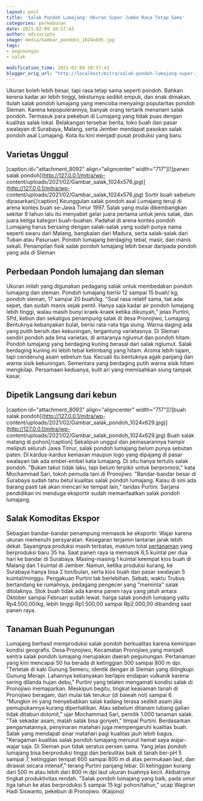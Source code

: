 ```yaml
---
layout: post
title: 'Salak Pondoh Lumajang: Ukuran Super Jumbo Rasa Tetap Sama'
categories: perkebunan
date: 2021-02-09 10:57:43
author: adisucipto
image: media/Gambar_pondoh1_1024x695.jpg
tags:
- pegunungan
- salak

modification_time: 2021-02-09 10:57:43
blogger_orig_url: "http://localhost/mitra/salak-pondoh-lumajang-super-jumbo.html"
---
```


Ukuran boleh lebih besar, tapi rasa tetap sama seperti pondoh. Bahkan kerena
kadar air lebih tinggi, teksturnya sedikit empuk, dan enak dimakan. Itulah
salak pondoh lumajang yang mencoba menyaingi popularitas pondoh Sleman. Karena
kepopulerannya, banyak orang tertarik menanam salak pondoh. Termasuk para
pekebun di Lumajang yang tidak puas dengan kualitas salak lokal. Belakangan
tersebar berita, toko buah dan pasar swalayan di Surabaya, Malang, serta
Jember mendapat pasokan salak pondoh asal Lumajang. Kota itu kini menjadi
pusat produksi yang baru.

## Varietas Unggul

[caption id="attachment_8092" align="aligncenter" width="717"][![panen salak
pondoh](http://127.0.0.1/mitra/wp-
content/uploads/2021/02/Gambar_salak_1024x576.jpg)](http://127.0.0.1/mitra/wp-
content/uploads/2021/02/Gambar_salak_1024x576.jpg) Sortir buah sebelum
dipasarkan[/caption] Keunggulan salak pondoh asal Lumajang teruji di arena
kontes buah se-Jawa Timur 1997. Salak yang mulai dikembangkan sekitar 9 tahun
lalu itu menyabet gelar juara pertama untuk jenis salak, dan juara ketiga
kategori buah-buahan. Padahal di arena kontes pondoh Lumajang harus bersaing
dengan salak-salak yang sudah punya nama seperti swaru dari Malang, bangkalan
dari Madura, serta salak-salak dari Tuban atau Pasuruan. Pondoh lumajang
berdaging tebal, masir, dan manis sekali. Penampilan fisik salak pondoh
lumajang lebih besar daripada pondoh yang ada di Sleman

## Perbedaan Pondoh lumajang dan sleman

Ukuran inilah yang digunakan pedagang salak untuk membedakan pondoh lumajang
dan sleman. Pondoh lumajang berisi 12 sampai 15 buah/ kg; pondoh sleman, 17
sampai 20 buah/kg. "Soal rasa relatif sama, tak ada sepet, dan sudah manis
sejak pentil. Hanya saja kadar air pondoh lumajang lebih tinggi, walau masih
bunyi kraek-kraek ketika dikunyah," jelas Purtini, SPd, kebun dan sekaligus
penampung salak di desa Pronojiwo, Lumajang. Bentuknya kebanyakan bulat,
berisi rata-rata tiga siung. Warna daging ada yang putih bersih dan
kekuningan, tergantung varietasnya. Di Sleman sendiri pondoh ada lima
varietas, di antaranya nglumut dan pondoh hitam. Pondoh lumajang yang
berdaging kuning berasal dari salak nglumut. Salak berdaging kuning ini lebih
tebal ketimbang yang hitam. Aroma lebih tajam, tapi cenderung asam sebelum
tua. Kecuali itu bentuknya agak panjang dan warna sisik kekuningan. Sementara
yang berdaging putih warna sisik hitam mengkilap. Persamaan keduanya, kulit
ari yang memisahkan siung tampak kasar.

## Dipetik Langsung dari kebun

[caption id="attachment_8093" align="aligncenter" width="717"][![buah salak
pondoh](http://127.0.0.1/mitra/wp-
content/uploads/2021/02/Gambar_salak_pondoh_1024x629.jpg)](http://127.0.0.1/mitra/wp-
content/uploads/2021/02/Gambar_salak_pondoh_1024x629.jpg) Buah salak matang di
pohon[/caption] Sekalipun unggul dan pemasarannya hampir meliputi seluruh Jawa
Timur, salak pondoh lumajang belum punya sebutan paten. Di kardus-kardus
kemasan maupun logo yang dipajang di pasar swalayan tak ada embel-embel kata
lumajang. Di situ hanya tertulis salak pondoh. "Bukan takut tidak laku, tapi
belum terpikir untuk berpromosi," kata Mochammad Sari, tokoh pemuda tani di
Pronojiwo. "Bandar-bandar besar di Surabaya sudah tahu betul kualitas salak
pondoh lumajang. Kalau di sini ada barang pasti tak akan mencari ke tempat
lain," tandas Purtini. Sarjana pendidikan ini menduga eksportir sudah
memanfaatkan salak pondoh lumajang.

## Salak Komoditas Ekspor

Sebagian bandar-bandar penampung memasok ke eksportir. Wajar karena ukuran
memenuhi persyaratan. Kesegaran terjamin lantaran jarak lebih dekat. Sayangnya
produksi masih terbatas, maklum total
[pertanaman](http://127.0.0.1/mitra/pertanian "pertanaman") yang berproduksi
baru 35 ha. Saat panen raya ia memasok 6,5 kuintal per dua hari ke bandar di
Surabaya. Masing-masing 1 kuintal keempat kios buah di Malang dan 1 kuintal di
Jember. Namun, ketika produksi kurang, ke Surabaya hanya bisa 2 ton/bulan,
serta kios buah dan pasar swalayan 5 kuintal/minggu. Pengakuan Purtini tak
berlebihan. Sebab, waktu Trubus bertandang ke rumahnya, pedagang pengecer yang
"meminta" salak ditolaknya. Stok buah tidak ada karena panen raya yang jatuh
antara Oktober sampai Februari sudah lewat. harga salak pondoh lumajang yaitu
Rp4.500,00/kg, lebih tinggi Rp1.500,00 sampai Rp2.000,00 dibanding saat panen
raya.

## Tanaman Buah Pegunungan

Lumajang berhasil memproduksi salak pondoh berkualitas karena kemiripan
kondisi geografis. Desa Pronojiwo, Kecamatan Pronojiwo,yang menjadi sentra
salak pondoh lumajang merupakan daerah pegunungan. Pertanaman yang kini
mencapai 50 ha berada di ketinggian 500 sampai 800 m dpi. "Terletak di kaki
Gunung Semeru, identik dengan di Sleman yang dilingkupi Gunung Merapi.
Lahannya kebanyakan berlapis endapan vulkanik karena sering dilanda hujan
debu," Purtini yang telaten mengamati kondisi salak di Pronojiwo memaparkan.
Meskipun begitu, tingkat keasaman tanah di Pronojiwo beragam, dari mulai tak
terukur (di bawah nol) sampai 6. "Mungkin ini yang menyebabkan salak kadang
terasa sedikit asam jika pemupukannya kurang diperhatikan. Atau sebelum
ditanam lubang galian tidak ditaburi dolomit," ujar Mochammad Sari, pemilik
1.000 tanaman salak. "Tak sekadar asam, malah salak bisa gonyeh," timpal
Purtini. Berdasarkan pengamatannya, penyinaran matahari juga mempengaruhi
kualitas buah. Salak yang mendapat sinar matahari pagi kualitas jauh lebih
bagus. "Keragaman kualitas salak pondoh lumajang menurut hemat saya wajar-
wajar saja. Di Sleman pun tidak seratus persen sama. Yang jelas pondoh
lumajang bisa berproduksi tinggi dan berkulitas baik di tanah ber-pH 5 sampai
7, ketinggian tempat 600 sampai 800 m di atas permukaan laut, dan dirawat
secara intensif," terang Purtini panjang lebar. Di ketinggian kurang dari 500
m atau lebih dari 800 m dpi laut ukuran buahnya kecil. Akibatnya tingkat
produktivitas rendah. "Salak pondoh lumajang yang baik, pada umur tiga tahun
ke atas berproduksi 5 sampai 15 kg/ pohon/tahun," ucap Wagiran Hadi Siswanto,
pekebun di Pronojiwo. (Kaijono)


